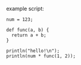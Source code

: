 example script:
```
num = 123;

def func(a, b) {
  return a + b;
}

println("hello!\n");
println(num * func(1, 2));
```